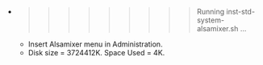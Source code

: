 * >>>>>>>>> Running inst-std-system-alsamixer.sh ...
  * Insert Alsamixer menu in Administration.
  * Disk size = 3724412K. Space Used = 4K.
